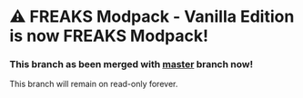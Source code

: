 # ⚠️ FREAKS Modpack - Vanilla Edition is now FREAKS Modpack!
### This branch as been merged with [master](https://github.com/FREAKS-Network/LC-Modpack/tree/master) branch now!

This branch will remain on read-only forever.
